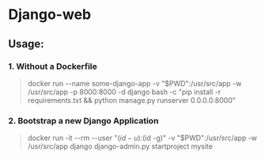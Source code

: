 # Django-web

## Usage:

### 1. Without a Dockerfile
> docker run --name some-django-app -v "$PWD":/usr/src/app -w /usr/src/app -p 8000:8000 -d django bash -c "pip install -r requirements.txt && python manage.py runserver 0.0.0.0:8000"

### 2. Bootstrap a new Django Application
> docker run -it --rm --user "$(id -u):$(id -g)" -v "$PWD":/usr/src/app -w /usr/src/app django django-admin.py startproject mysite



